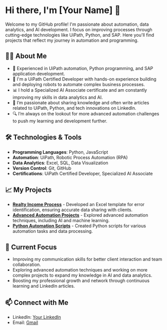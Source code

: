 # Hi there, I'm [Your Name] 👋

Welcome to my GitHub profile! I'm passionate about automation, data analytics, and AI development. I focus on improving processes through cutting-edge technologies like UiPath, Python, and SAP. Here you'll find projects that reflect my journey in automation and programming.

## 🧑‍💻 About Me

- 🔧 Experienced in UiPath automation, Python programming, and SAP application development.
- 🚀 I'm a UiPath Certified Developer with hands-on experience building and deploying robots to automate complex business processes.
- 📊 I hold a Specialized AI Associate certificate and am constantly improving my skills in data analytics and AI.
- 📝 I’m passionate about sharing knowledge and often write articles related to UiPath, Python, and tech innovations on LinkedIn.
- 🔍 I’m always on the lookout for more advanced automation challenges to push my learning and development further.

## 🛠️ Technologies & Tools

- **Programming Languages**: Python, JavaScript
- **Automation**: UiPath, Robotic Process Automation (RPA)
- **Data Analytics**: Excel, SQL, Data Visualization
- **Version Control**: Git, GitHub
- **Certifications**: UiPath Certified Developer, Specialized AI Associate

## 📈 My Projects

- **[Realty Income Process](link-to-project)** - Developed an Excel template for error identification, ensuring accurate data sharing with clients.
- **[Advanced Automation Projects](link-to-projects)** - Explored advanced automation techniques, including AI and machine learning.
- **[Python Automation Scripts](link-to-projects)** - Created Python scripts for various automation tasks and data processing.

## 🌱 Current Focus

- Improving my communication skills for better client interaction and team collaboration.
- Exploring advanced automation techniques and working on more complex projects to expand my knowledge in AI and data analytics.
- Boosting my professional growth and network through continuous learning and LinkedIn articles.

## 📫 Connect with Me

- LinkedIn: [Your LinkedIn](https://www.linkedin.com/in/harikishore205/)
- Email: [Gmail](mailto:harikishore205@gmail.com)
